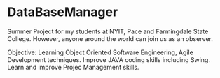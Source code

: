 # DataBaseManager

Summer Project for my students at NYIT, Pace and Farmingdale State College.
However, anyone around the world can join us as an observer.

Objective:
Learning Object Oriented Software Engineering, Agile Development techniques.
Improve JAVA coding skills including Swing.
Learn and improve Projec Management skills.

